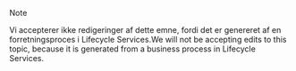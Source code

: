 > [!NOTE]
> <span data-ttu-id="6fc1c-101">Vi accepterer ikke redigeringer af dette emne, fordi det er genereret af en forretningsproces i Lifecycle Services.</span><span class="sxs-lookup"><span data-stu-id="6fc1c-101">We will not be accepting edits to this topic, because it is generated from a business process in Lifecycle Services.</span></span>